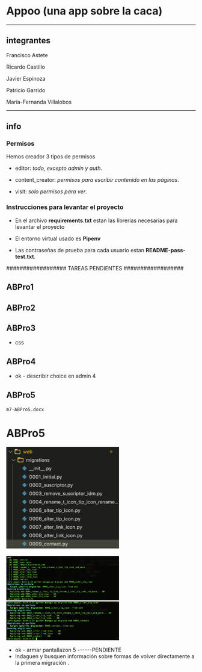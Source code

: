 # Appoo (una app sobre la caca)

---

## integrantes

Francisco Astete

Ricardo Castillo

Javier Espinoza

Patricio Garrido

María-Fernanda Villalobos

---

## info

### Permisos

Hemos creador 3 tipos de permisos

- editor: _todo, excepto admin y auth_.

- content_creator: _permisos para escribir contenido en las páginas_.

- visit: _solo permisos para ver_.

### Instrucciones para levantar el proyecto

- En el archivo **requirements.txt** estan las librerias necesarias para levantar el proyecto

- El entorno virtual usado es **Pipenv**

- Las contraseñas de prueba para cada usuario estan **README-pass-test.txt**.




################## TAREAS PENDIENTES ##################

## ABPro1


## ABPro2


## ABPro3
- css

## ABPro4
- ok - describir choice en admin 4

## ABPro5
    m7-ABPro5.docx


<h1>ABPro5</h1>



<img src="./extras/img/abpro5-01a.png" alt="" style="width:300px" />


<br/>
<img src="./extras/img/abpro5-01ab.png" alt="" style="width:300px" />  


<br/>
<img src="./extras/img/abpro5-02.png" alt="" style="width:300px" />  

<br/>
<img src="./extras/img/abpro5-03.png" alt="" style="width:300px" />  


- ok - armar pantallazon 5 ------PENDIENTE
- Indaguen y busquen información sobre formas de volver directamente a la primera migración .

